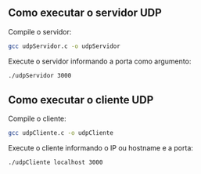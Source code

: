 ## Como executar o servidor UDP

Compile o servidor:

```bash
gcc udpServidor.c -o udpServidor
```

Execute o servidor informando a porta como argumento:

```bash
./udpServidor 3000
```

## Como executar o cliente UDP

Compile o cliente:

```bash
gcc udpCliente.c -o udpCliente
```

Execute o cliente informando o IP ou hostname e a porta:

```bash
./udpCliente localhost 3000
```